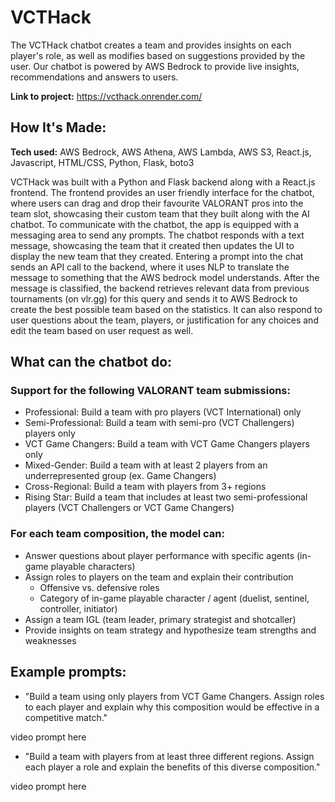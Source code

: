 # VCTHack
The VCTHack chatbot creates a team and provides insights on each player's role, as well as modifies based on suggestions provided by the user. Our chatbot is powered by AWS Bedrock to provide live insights, recommendations and answers to users.

**Link to project:** https://vcthack.onrender.com/

## How It's Made:

**Tech used:** AWS Bedrock, AWS Athena, AWS Lambda, AWS S3, React.js, Javascript, HTML/CSS, Python, Flask, boto3

VCTHack was built with a Python and Flask backend along with a React.js frontend. The frontend provides an user friendly interface for the chatbot, where users can drag and drop their favourite VALORANT pros into the team slot, showcasing their custom team that they built along with the AI chatbot. To communicate with the chatbot, the app is equipped with a messaging area to send any prompts. The chatbot responds with a text message, showcasing the team that it created then updates the UI to display the new team that they created. Entering a prompt into the chat sends an API call to the backend, where it uses NLP to translate the message to something that the AWS bedrock model understands. After the message is classified, the backend retrieves relevant data from previous tournaments (on vlr.gg) for this query and sends it to AWS Bedrock to create the best possible team based on the statistics. It can also respond to user questions about the team, players, or justification for any choices and edit the team based on user request as well.

## What can the chatbot do:
### Support for the following VALORANT team submissions:
- Professional: Build a team with pro players (VCT International) only
- Semi-Professional: Build a team with semi-pro (VCT Challengers) players only
- VCT Game Changers: Build a team with VCT Game Changers players only
- Mixed-Gender: Build a team with at least 2 players from an underrepresented group (ex. Game Changers)
- Cross-Regional: Build a team with players from 3+ regions
- Rising Star: Build a team that includes at least two semi-professional players (VCT Challengers or VCT Game Changers)

### For each team composition, the model can:
- Answer questions about player performance with specific agents (in-game playable characters)
- Assign roles to players on the team and explain their contribution
  - Offensive vs. defensive roles
  - Category of in-game playable character / agent (duelist, sentinel, controller, initiator)
- Assign a team IGL (team leader, primary strategist and shotcaller)
- Provide insights on team strategy and hypothesize team strengths and weaknesses

## Example prompts:
- "Build a team using only players from VCT Game Changers. Assign roles to each player and explain why this composition would be effective in a competitive match."

video prompt here

- "Build a team with players from at least three different regions. Assign each player a role and explain the benefits of this diverse composition."

video prompt here

